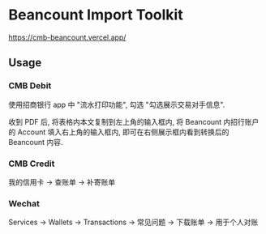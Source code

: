 # Beancount Import Toolkit

<https://cmb-beancount.vercel.app/>

## Usage

### CMB Debit

使用招商银行 app 中 "流水打印功能", 勾选 "勾选展示交易对手信息".

收到 PDF 后, 将表格内本文复制到左上角的输入框内, 将 Beancount 内招行账户的 Account 填入右上角的输入框内, 即可在右侧展示框内看到转换后的 Beancount 内容.

### CMB Credit

我的信用卡 -> 查账单 -> 补寄账单

### Wechat

Services -> Wallets -> Transactions -> 常见问题 -> 下载账单 -> 用于个人对账
